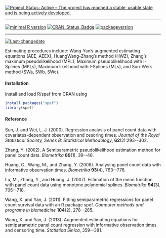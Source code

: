 [![Project Status: Active – The project has reached a stable, usable state and is being actively developed.](http://www.repostatus.org/badges/latest/active.svg)](http://www.repostatus.org/#active)

------------------------------------------------------------------------

[![minimal R version](https://img.shields.io/badge/R%3E%3D-3.4.4-6666ff.svg)](https://cran.r-project.org/) [![CRAN\_Status\_Badge](http://www.r-pkg.org/badges/version/spef)](https://cran.r-project.org/package=spef) [![packageversion](https://img.shields.io/badge/Package%20version-1.0.8-orange.svg?style=flat-square)](commits/master)

------------------------------------------------------------------------

[![Last-changedate](https://img.shields.io/badge/last%20change-2018--05--31-yellowgreen.svg)](/commits/master)

<!-- README.md is generated from README.Rmd. Please edit that file -->
Estimating procedures include: Wang-Yan’s augmented estimating equations (AEE, AEEX), HuangWang-Zhang’s method (HWZ), Zhang’s maximum pseudolikelihood (MPL), Maximum pseudolikelihood with I-Splines (MPLs), Maximum likelihood with I-Splines (MLs), and Sun-Wei’s method (SWa, SWb, SWc).

#### Installation

Install and load R/spef from CRAN using

``` r
install.packages("spef")
library(spef)
```

#### Reference

Sun, J. and Wei, L. J. (2000). Regression analysis of panel count data with covariates-dependent observation and cesoring times. *Journal of the Royal Statistical Society, Series B: Statistical Methodology*, **62**(2):293--302.

Zhang, Y. (2002). A Semiparametric pseudolikelihood estimation method for panel count data. *Biometrika* **89**(1), 39--48.

Huang, C., Wang, M., and Zhang, Y. (2006). Analysing panel count data with informative observation times. *Biometrika* **93**(4), 763--776.

Lu, M., Zhang, Y., and Huang, J. (2007). Estimation of the mean function with panel count data using monotone polynomial splines. *Biometrika* **94**(3), 705--718.

Wang, X. and Yan, J. (2011). Fitting semiparametric regressions for panel count survival data with an R package spef. *Computer methods and programs in biomedicine* **104**(2), 278--285.

Wang, X. and Yan, J. (2013). Augmented estimating equations for semiparametric panel count regression with informative observation times and censoring time. *Statistica Sinica*, 359--381.

